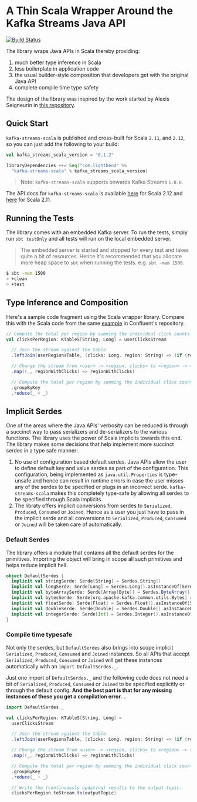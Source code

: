 # A Thin Scala Wrapper Around the Kafka Streams Java API

[![Build Status](https://secure.travis-ci.org/lightbend/kafka-streams-scala.png)](http://travis-ci.org/lightbend/kafka-streams-scala)

The library wraps Java APIs in Scala thereby providing:

1. much better type inference in Scala
2. less boilerplate in application code
3. the usual builder-style composition that developers get with the original Java API
4. complete compile time type safety

The design of the library was inspired by the work started by Alexis Seigneurin in [this repository](https://github.com/aseigneurin/kafka-streams-scala). 

## Quick Start

`kafka-streams-scala` is published and cross-built for Scala `2.11`, and `2.12`, so you can just add the following to your build:

```scala
val kafka_streams_scala_version = "0.1.2"

libraryDependencies ++= Seq("com.lightbend" %%
  "kafka-streams-scala" % kafka_streams_scala_version)
```

> Note: `kafka-streams-scala` supports onwards Kafka Streams `1.0.0`.

The API docs for `kafka-streams-scala` is available [here](https://developer.lightbend.com/docs/api/kafka-streams-scala/0.1.2/com/lightbend/kafka/scala/streams) for Scala 2.12 and [here](https://developer.lightbend.com/docs/api/kafka-streams-scala_2.11/0.1.2/#package) for Scala 2.11.

## Running the Tests

The library comes with an embedded Kafka server. To run the tests, simply run `sbt testOnly` and all tests will run on the local embedded server.

> The embedded server is started and stopped for every test and takes quite a bit of resources. Hence it's recommended that you allocate more heap space to `sbt` when running the tests. e.g. `sbt -mem 1500`.

```bash
$ sbt -mem 1500
> +clean
> +test
```

## Type Inference and Composition

Here's a sample code fragment using the Scala wrapper library. Compare this with the Scala code from the same [example](https://github.com/confluentinc/kafka-streams-examples/blob/4.0.0-post/src/test/scala/io/confluent/examples/streams/StreamToTableJoinScalaIntegrationTest.scala) in Confluent's repository.

```scala
// Compute the total per region by summing the individual click counts per region.
val clicksPerRegion: KTableS[String, Long] = userClicksStream

  // Join the stream against the table.
  .leftJoin(userRegionsTable, (clicks: Long, region: String) => (if (region == null) "UNKNOWN" else region, clicks))

  // Change the stream from <user> -> <region, clicks> to <region> -> <clicks>
  .map((_, regionWithClicks) => regionWithClicks)

  // Compute the total per region by summing the individual click counts per region.
  .groupByKey
  .reduce(_ + _)
```

## Implicit Serdes

One of the areas where the Java APIs' verbosity can be reduced is through a succinct way to pass serializers and de-serializers to the various functions. The library uses the power of Scala implicits towards this end. The library makes some decisions that help implement more succinct serdes in a type safe manner:

1. No use of configuration based default serdes. Java APIs allow the user to define default key and value serdes as part of the configuration. This configuration, being implemented as `java.util.Properties` is type-unsafe and hence can result in runtime errors in case the user misses any of the serdes to be specified or plugs in an incorrect serde. `kafka-streams-scala` makes this completely type-safe by allowing all serdes to be specified through Scala implicits.
2. The libraty offers implicit conversions from serdes to `Serialized`, `Produced`, `Consumed` or `Joined`. Hence as a user you just have to pass in the implicit serde and all conversions to `Serialized`, `Produced`, `Consumed` or `Joined` will be taken care of automatically.


### Default Serdes

The library offers a module that contains all the default serdes for the primitives. Importing the object will bring in scope all such primitives and helps reduce implicit hell.

```scala
object DefaultSerdes {
  implicit val stringSerde: Serde[String] = Serdes.String()
  implicit val longSerde: Serde[Long] = Serdes.Long().asInstanceOf[Serde[Long]]
  implicit val byteArraySerde: Serde[Array[Byte]] = Serdes.ByteArray()
  implicit val bytesSerde: Serde[org.apache.kafka.common.utils.Bytes] = Serdes.Bytes()
  implicit val floatSerde: Serde[Float] = Serdes.Float().asInstanceOf[Serde[Float]]
  implicit val doubleSerde: Serde[Double] = Serdes.Double().asInstanceOf[Serde[Double]]
  implicit val integerSerde: Serde[Int] = Serdes.Integer().asInstanceOf[Serde[Int]]
}
```

### Compile time typesafe

Not only the serdes, but `DefaultSerdes` also brings into scope implicit  `Serialized`, `Produced`, `Consumed` and `Joined` instances. So all APIs that accept `Serialized`, `Produced`, `Consumed` or `Joined` will get these instances automatically with an `import DefaultSerdes._`.

Just one import of `DefaultSerdes._` and the following code does not need a bit of `Serialized`, `Produced`, `Consumed` or `Joined` to be specified explicitly or through the default config. **And the best part is that for any missing instances of these you get a compilation error.** ..

```scala
import DefaultSerdes._

val clicksPerRegion: KTableS[String, Long] =
  userClicksStream

  // Join the stream against the table.
  .leftJoin(userRegionsTable, (clicks: Long, region: String) => (if (region == null) "UNKNOWN" else region, clicks))

  // Change the stream from <user> -> <region, clicks> to <region> -> <clicks>
  .map((_, regionWithClicks) => regionWithClicks)

  // Compute the total per region by summing the individual click counts per region.
  .groupByKey
  .reduce(_ + _)

  // Write the (continuously updating) results to the output topic.
  clicksPerRegion.toStream.to(outputTopic)
```
